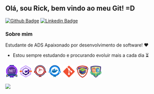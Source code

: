 ## Olá, sou Rick, bem vindo ao meu Git! =D

[![Github Badge](https://img.shields.io/badge/-Github-000?style=flat-square&logo=Github&logoColor=white&link=https://github.com/rick9141)](https://github.com/rick9141)
[![Linkedin Badge](https://img.shields.io/badge/-LinkedIn-blue?style=flat-square&logo=Linkedin&logoColor=white&link=https://www.linkedin.com/in/rick9141/)](https://www.linkedin.com/in/gavirate/)


### Sobre mim
Estudante de ADS
Apaixonado por desenvolvimento de software! ❤️

* Estou sempre estudando e procurando evoluir mais a cada dia ⏳

<img src="images/dotnet1.png" width="40" height="40" alt="dotNet"/> <img src="images/csharp.png" width="40" height="40" alt="cSharp"/> <img src="images/sqlserver.png" width="42" height="42" alt="sqlServer"/> <img src="images/docker.png" width="42" height="42" alt="docker"/> <img src="images/git.png" width="39" height="39" alt="git"/> <img src="images/php.png" width="38" height="38" alt="php"/> <img src="images/htmlcss.png" width="38" height="38" alt="html"/>





<p align="left">
  <a href="https://github.com/anuraghazra/github-readme-stats">
    <img
      align="center"
      height="150"
      src="https://github-readme-stats.vercel.app/api?username=rick9141&count_private=true&show_icons=true&custom_title=Github%20Status&hide=issues&theme=radical"
    />
  </a>
</p>




